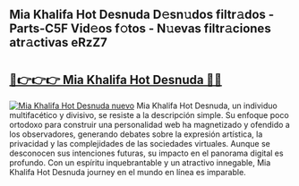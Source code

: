 ## Mia Khalifa Hot Desnuda D𝚎sn𝚞dos filtr𝚊dos - Parts-C5F Vid𝚎os f𝚘tos - N𝚞evas filtr𝚊ciones atr𝚊ctivas eRzZ7

# <h2><a href="http://mb6zy1a.tromn.icu/?c=Mia+Khalifa+Hot+Desnuda">🔗👉👉👉 Mia Khalifa Hot Desnuda 🔗🔗</a></h2>

[![Mia Khalifa Hot Desnuda nuevo](https://i.imgur.com/pEAQMta.gif)](http://mb6zy1a.tromn.icu/?c=Mia+Khalifa+Hot+Desnuda)
Mia Khalifa Hot Desnuda, un individuo multifacético y divisivo, se resiste a la descripción simple. Su enfoque poco ortodoxo para construir una personalidad web ha magnetizado y ofendido a los observadores, generando debates sobre la expresión artística, la privacidad y las complejidades de las sociedades virtuales. Aunque se desconocen sus intenciones futuras, su impacto en el panorama digital es profundo. Con un espíritu inquebrantable y un atractivo innegable, Mia Khalifa Hot Desnuda journey en el mundo en línea es imparable.
